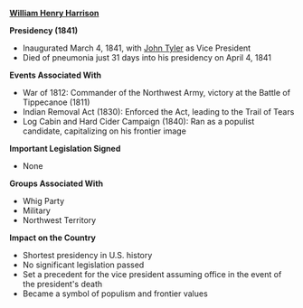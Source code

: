 **[William Henry Harrison](./../william-henry-harrison/)**

**Presidency (1841)**

* Inaugurated March 4, 1841, with [John Tyler](./../john-tyler/) as Vice President
* Died of pneumonia just 31 days into his presidency on April 4, 1841

**Events Associated With**

* War of 1812: Commander of the Northwest Army, victory at the Battle of Tippecanoe (1811)
* Indian Removal Act (1830): Enforced the Act, leading to the Trail of Tears
* Log Cabin and Hard Cider Campaign (1840): Ran as a populist candidate, capitalizing on his frontier image

**Important Legislation Signed**

* None

**Groups Associated With**

* Whig Party
* Military
* Northwest Territory

**Impact on the Country**

* Shortest presidency in U.S. history
* No significant legislation passed
* Set a precedent for the vice president assuming office in the event of the president's death
* Became a symbol of populism and frontier values